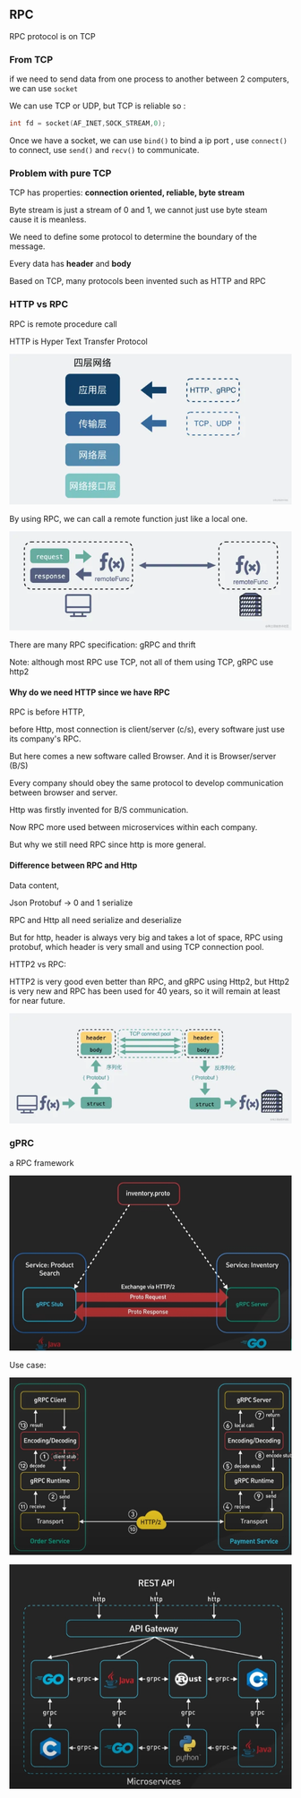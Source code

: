 ## RPC



RPC protocol is on TCP



### From TCP

if we need to send data from one process to another between 2 computers, we can use `socket`

We can use TCP or UDP, but TCP is reliable so :

```c
int fd = socket(AF_INET,SOCK_STREAM,0);
```



Once we have a socket, we can use `bind()` to bind a ip port , use `connect()` to connect, use `send()` and `recv()` to communicate.



### Problem with pure TCP

TCP has properties: **connection oriented, reliable, byte stream**

Byte stream is just a stream of 0 and 1, we cannot just use byte steam cause it is meanless.

We need to define some protocol to determine the boundary of the message.



Every data has **header** and **body**

Based on TCP, many protocols been invented such as HTTP and RPC



### HTTP vs RPC

RPC is remote procedure call 

HTTP is Hyper Text Transfer Protocol

![](.\pictures\rpc1.png)

By using RPC, we can call a remote function just like a local one.

![rpc2](.\pictures\rpc2.png)

There are many RPC specification: gRPC and thrift

Note: although most RPC use TCP, not all of them using TCP, gRPC use http2



#### Why do we need HTTP since we have RPC

RPC is before HTTP, 

before Http, most connection is client/server (c/s), every software just use its company's RPC.

But here comes a new software called Browser. And it is Browser/server (B/S)

Every company should obey the same protocol to develop communication between browser and server. 

Http was firstly invented for B/S communication.



Now RPC more used between microservices within each company.

But why we still need RPC since http is more general.



#### Difference between RPC and Http

Data content, 

Json Protobuf -> 0 and 1 serialize

RPC and Http all need serialize and deserialize



But for http, header is always very big and takes a lot of space, RPC using protobuf, which header is very small and using TCP connection pool.



HTTP2 vs RPC:

HTTP2 is very good even better than RPC, and gRPC using Http2, but Http2 is very new and RPC has been used for 40 years, so it will remain at least for near future.

![](.\pictures\rpc3.png)







### gPRC

a RPC framework

![](.\pictures\rpc4.png)



Use case:

![](.\pictures\rpc5.png)

![](.\pictures\rpc6.png)